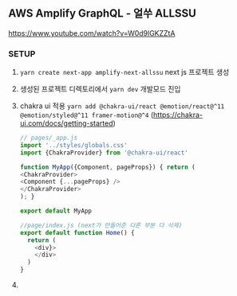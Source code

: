 ##  AWS Amplify GraphQL - 얼쑤 ALLSSU
https://www.youtube.com/watch?v=W0d9lGKZZtA

### SETUP
1. `yarn create next-app amplify-next-allssu` next js 프로젝트 생성 
2. 생성된 프로젝트 디렉토리에서 `yarn dev` 개발모드 진입
3. chakra ui 적용 `yarn add @chakra-ui/react @emotion/react@^11 @emotion/styled@^11 framer-motion@^4` (https://chakra-ui.com/docs/getting-started)

   ```js
   // pages/_app.js
   import '../styles/globals.css'
   import {ChakraProvider} from '@chakra-ui/react'
   
   function MyApp({Component, pageProps}) { return (
   <ChakraProvider>
   <Component {...pageProps} />
   </ChakraProvider>
   ); }
   
   export default MyApp
   
   ```
   ```js
   //page/index.js (next가 만들어준 다른 부분 다 삭제)
   export default function Home() {
     return (
       <div}>
       </div>
     )
   }
   ```
4. 